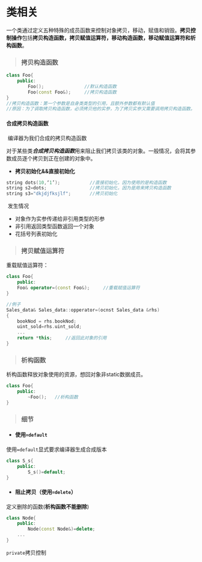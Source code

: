 # 类相关

一个类通过定义五种特殊的成员函数来控制对象拷贝，移动，赋值和销毁。**拷贝控制操作**包括**拷贝构造函数，拷贝赋值运算符，移动构造函数，移动赋值运算符和析构函数**。

> ### 拷贝构造函数

```cpp
class Foo{
    public:
    	Foo();               //默认构造函数
    	Foo(const Foo&);     //拷贝构造函数
}
//拷贝构造函数：第一个参数是自身类类型的引用，且额外参数都有默认值
//原因：为了调取拷贝构造函数，必须拷贝他的实参，为了拷贝实参又需要调用拷贝构造函数。
```

#### 合成拷贝构造函数

​	编译器为我们合成的拷贝构造函数

​	对于某些类***合成拷贝构造函数***用来阻止我们拷贝该类的对象。一般情况，会将其参数成员逐个拷贝到正在创建的对象中。

* **拷贝初始化&&直接初始化**

```cpp
string dots(10,‘1’);           //直接初始化，因为使用的是构造函数
string s2=dots;                //拷贝初始化，因为是用来拷贝构造函数
string s3="dkjdjfksjlf";       //拷贝初始化
```

​	发生情况

* 对象作为实参传递给非引用类型的形参
* 非引用返回类型函数返回一个对象
* 花括号列表初始化

> ### 拷贝赋值运算符

重载赋值运算符：

```cpp
class Foo{
    public:
    Foo& operator=(const Foo&);     //重载赋值运算符
}

//例子
Sales_data& Sales_data::opperator=(ocnst Sales_data &rhs)
{
    bookNod = rhs.bookNod;
    uint_sold=rhs.uint_sold;
    ...
    return *this;     //返回此对象的引用
}
```

> ### 析构函数

析构函数释放对象使用的资源，想回对象非static数据成员。

```cpp
class Foo{
    public:
    	~Foo();   //析构函数
}
```

> ### 细节

* #### 使用```=default```

使用```=default```显式要求编译器生成合成版本

```cpp
class S_s{
    public:
    	S_s()=default;
}
```

* #### 阻止拷贝（使用```=delete```）

定义删除的函数(**析构函数不能删除**)

```cpp
class Node{
    public:
    	Node(const Node&)=delete;
    ...
}
```

```private```拷贝控制
